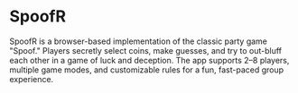 # SpoofR
SpoofR is a browser-based implementation of the classic party game "Spoof." Players secretly select coins, make guesses, and try to out-bluff each other in a game of luck and deception. The app supports 2–8 players, multiple game modes, and customizable rules for a fun, fast-paced group experience.
